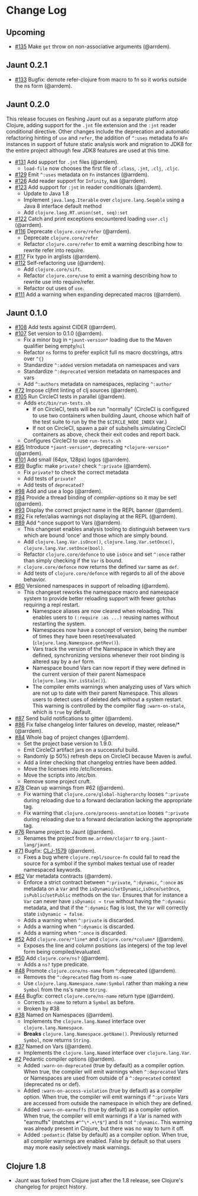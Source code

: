 # Change Log

## Upcoming
- [#135](https://github.com/jaunt-lang/jaunt/pull/134) Make `get` throw on non-associative arguments (@arrdem).

## Jaunt 0.2.1

- [#133](https://github.com/jaunt-lang/jaunt/pull/133) Bugfix: demote refer-clojure from macro to fn so it works outside the ns form (@arrdem).

## Jaunt 0.2.0

This release focuses on fleshing Jaunt out as a separate platform atop Clojure, adding support for
the `.jnt` file extension and the `:jnt` reader conditional directive. Other changes include the
deprecation and automatic refactoring hinting of `use` and `refer`, the addition of `^:uses`
metadata fo `AFn` instances in support of future static analysis work and migration to JDK8 for the
entire project although few JDK8 features are used at this time.

- [#131](https://github.com/jaunt-lang/jaunt/pull/131) Add support for `.jnt` files (@arrdem).
  - `load-file` now chooses the first file of `.class`, `.jnt`, `.clj`, `.cljc`.
- [#129](https://github.com/jaunt-lang/jaunt/pull/129) Emit `^:uses` metadata on `Fn` instances (@arrdem).
- [#126](https://github.com/jaunt-lang/jaunt/pull/126) Add reader support for `Infinity`, `NaN` (@arrdem).
- [#123](https://github.com/jaunt-lang/jaunt/pull/123) Add support for `:jnt` in reader conditionals (@arrdem).
  - Update to Java 1.8
  - Implement `java.lang.Iterable` over `clojure.lang.Seqable` using a Java 8 interface default method
  - Add `clojure.lang.RT.union(set, seq):set`
- [#122](https://github.com/jaunt-lang/jaunt/pull/122) Catch and print exceptions encountered loading `user.clj` (@arrdem).
- [#116](https://github.com/jaunt-lang/jaunt/pull/116) Deprecate `clojure.core/refer` (@arrdem).
  - Deprecate `clojure.core/refer`
  - Refactor `clojure.core/refer` to emit a warning describing how to rewrite refer into require.
- [#117](https://github.com/jaunt-lang/jaunt/pull/117) Fix typo in arglists (@arrdem).
- [#112](https://github.com/jaunt-lang/jaunt/pull/112) Self-refactoring use (@arrdem).
  - Add `clojure.core/sift`.
  - Refactor `clojure.core/use` to emit a warning describing how to rewrite use into require/refer.
  - Refactor out uses of `use`.
- [#111](https://github.com/jaunt-lang/jaunt/pull/111) Add a warning when expanding deprecated macros (@arrdem).

## Jaunt 0.1.0
- [#108](https://github.com/jaunt-lang/jaunt/pull/108) Add tests against CIDER (@arrdem).
- [#107](https://github.com/jaunt-lang/jaunt/pull/107) Set version to 0.1.0 (@arrdem).
  - Fix a minor bug in `*jaunt-version*` loading due to the Maven qualifier being empty/`nil`
  - Refactor `ns` forms to prefer explicit full ns macro docstrings, attrs over `^{}`
  - Standardize `^:added` version metadata on namespaces and vars
  - Standardize `^:deprecated` version metadata on namespaces and vars
  - Add `^:authors` metadata on namespaces, replacing `^:author`
- [#72](https://github.com/jaunt-lang/jaunt/pull/72) Impose cljfmt linting of clj sources (@arrdem).
- [#105](https://github.com/jaunt-lang/jaunt/pull/105) Run CircleCI tests in parallel (@arrdem).
  - Adds `etc/bin/run-tests.sh`
    - If on CircleCI, tests will be run "normally" (CircleCI is configured to use two containers
      when building Jaunt, choose which half of the test suite to run by the the
      `$CIRCLE_NODE_INDEX` var.)
    - If not on CircleCI, spawn a pair of subshells simulating CircleCI containers as above, check
      their exit codes and report back.
  - Configures CircleCI to use `run-tests.sh`
- [#95](https://github.com/jaunt-lang/jaunt/pull/95) Introduce `*jaunt-version*`, deprecating `*clojure-version*` (@arrdem).
- [#101](https://github.com/jaunt-lang/jaunt/pull/99) Add small (64px, 128px) logos (@arrdem).
- [#99](https://github.com/jaunt-lang/jaunt/pull/99) Bugfix: make `private?` check `^:private` (@arrdem).
  - Fix `private?` to check the correct metadata
  - Add tests of `private?`
  - Add tests of `deprecated?`
- [#98](https://github.com/jaunt-lang/jaunt/pull/98) Add and use a logo (@arrdem).
- [#94](https://github.com/jaunt-lang/jaunt/pull/94) Provide a thread binding of *compiler-options* so it may be set! (@arrdem).
- [#93](https://github.com/jaunt-lang/jaunt/pull/93) Display the correct project name in the REPL banner (@arrdem).
- [#92](https://github.com/jaunt-lang/jaunt/pull/92) Fix refer/alias warnings not displaying at the REPL (@arrdem).
- [#89](https://github.com/jaunt-lang/jaunt/pull/89) Add ^:once support to Vars (@arrdem).
  - This changeset enables analysis tooling to distinguish between `Var`s which are bound 'once' and
    those which are simply bound.
  - Add `clojure.lang.Var.isOnce()`, `clojure.lang.Var.setOnce()`, `clojure.lang.Var.setOnce(bool)`.
  - Refactor `clojure.core/defonce` to use `isOnce` and set `^:once` rather than simply checking if
    the `Var` is bound.
  - `clojure.core/defonce` now returns the defined `Var` same as `def`.
  - Add tests of `clojure.core/defonce` with regards to all of the above behavior.
- [#60](https://github.com/jaunt-lang/jaunt/pull/60) Versioned namespaces in support of reloading (@arrdem).
  - This changeset reworks the namespace macro and namespace system to provide better reloading
    support with fewer gotchas requiring a repl restart.
    - Namespace aliases are now cleared when reloading. This enables users to `(:require :as ...)`
      reusing names without restarting the system.
    - Namespaces now have a concept of version, being the number of times they have been
      reset/reevaluated (`clojure.lang.Namespace.getRev()`).
    - Vars track the version of the Namespace in which they are defined, synchronizing versions
      whenever their root binding is altered say by a `def` form.
    - Namespace bound Vars can now report if they were defined in the current version of their
      parent Namespace (`clojure.lang.Var.isStale()`).
    - The compiler emits warnings when analyzing uses of Vars which are not up to date with their
      parent Namespace. This allows users to detect uses of deleted defs without a system
      restart. This warning is controlled by the compiler flag `:warn-on-stale`, which is `true` by
      default.
- [#87](https://github.com/jaunt-lang/jaunt/pull/87) Send build notifications to gitter (@arrdem).
- [#86](https://github.com/jaunt-lang/jaunt/pull/86) Fix false changelog linter failures on develop, master, release/* (@arrdem).
- [#84](https://github.com/jaunt-lang/jaunt/pull/84) Whole bag of project changes (@arrdem).
  - Set the project base version to 1.9.0.
  - Emit CircleCI artifact jars on a successful build.
  - Randomly (p 50%) refresh deps on CircleCI because Maven is awful.
  - Add a linter checking that changelog entries have been added.
  - Move the licenses into /etc/licenses.
  - Move the scripts into /etc/bin.
  - Remove some project cruft.
- [#78](https://github.com/jaunt-lang/jaunt/pull/78) Clean up warnings from #62 (@arrdem).
  - Fix warning that `clojure.core/global-higherarchy` looses `^:private` during reloading due to a
    forward declaration lacking the appropriate tag.
  - Fix warning that `clojure.core/process-annotation` looses `^:private` during reloading due to a
    forward declaration lacking the appropriate tag.
- [#76](https://github.com/jaunt-lang/jaunt/pull/76) Rename project to Jaunt (@arrdem).
  - Renames the project from `me.arrdem/clojarr` to `org.jaunt-lang/jaunt`.
- [#71](https://github.com/jaunt-lang/jaunt/pull/71) Bugfix: [CLJ-1579](http://dev.clojure.org/jira/browse/CLJ-1579) (@arrdem).
  - Fixes a bug where `clojure.repl/source-fn` could fail to read the source for a symbol if the
    symbol makes textual use of reader namespaced keywords.
- [#62](https://github.com/jaunt-lang/jaunt/pull/62) Var metadata contracts (@arrdem).
  - Enforce a strict contract between `^:private`, `^:dynamic`, `^:once` as metadata on a `Var` and
    the `isDynamic`/`setDynamic`,`isOnce`/`setOnce`, `isPublic`/`setPublic` methods on the
    `Var`. Ensures that for instance a `Var` can never have `isDynamic → true` without having the
    `^:dynamic` metadata, and that if the `^:dynamic` flag is lost, the `Var` will correctly state
    `isDynamic → false`.
  - Adds a warning when `^:private` is discarded.
  - Adds a warning when `^:dynamic` is discarded.
  - Adds a warning when `^:once` is discarded.
- [#52](https://github.com/jaunt-lang/jaunt/pull/52) Add `clojure.core/*line*` and `clojure.core/*column*` (@arrdem).
  - Exposes the line and column positions (as integers) of the top level form being compiled/evaluated.
- [#50](https://github.com/jaunt-lang/jaunt/pull/50) Add `clojure.core/ns?` (@arrdem).
  - Adds a `ns?` type predicate.
- [#48](https://github.com/jaunt-lang/jaunt/pull/48) Promote `clojure.core/ns-name` from ^:deprecated (@arrdem).
  - Removes the `^:deprecated` flag from `ns-name`
  - Use `clojure.lang.Namespace.name:Symbol` rather than making a new `Symbol` from the ns's name `String`.
- [#44](https://github.com/jaunt-lang/jaunt/pull/44) Bugfix: correct `clojure.core/ns-name` return type (@arrdem).
  - Corrects `ns-name` to return a `Symbol` as before.
  - Broken by #38
- [#38](https://github.com/jaunt-lang/jaunt/pull/38) Named on Namespaces (@arrdem).
  - Implements the `clojure.lang.Named` interface over `clojure.lang.Namespace`.
  - **Breaks** `clojure.lang.Namespace.getName()`. Previously returned `Symbol`, now returns `String`.
- [#37](https://github.com/jaunt-lang/jaunt/pull/37) Named on Vars (@arrdem).
  - Implements the `clojure.lang.Named` interface over `clojure.lang.Var`.
- [#2](https://github.com/jaunt-lang/jaunt/pull/2) Pedantic compiler options (@arrdem).
  - Added `:warn-on-deprecated` (true by default) as a compiler option. When true, the compiler will
    emit warnings when `^:deprecated` Vars or Namespaces are used from outside of a `^:deprecated`
    context (deprecated ns or def).
  - Added `:warn-on-access-violation` (true by defautl) as a compiler option. When true, the
    compiler will emit warnings if `^:private` Vars are accessed from outside the namespace in which
    they are defined.
  - Added `:warn-on-earmuffs` (true by default) as a compiler option. When true, the compiler will
    emit warnings if a Var is named with "earmuffs" (matches `#"^\*.+\*$"`) and is not
    `^:dynamic`. This warning was already present in Clojure, but there was no way to turn it off.
  - Added `:pedantic` (false by default) as a compiler option. When true, all compiler warnings are
    enabled. False by default so that users may more easily selectively mask warnings.
  
## Clojure 1.8
- Jaunt was forked from Clojure just after the 1.8 release, see Clojure's changelog for project
  history.
